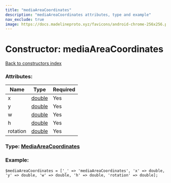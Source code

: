 ```yaml
---
title: "mediaAreaCoordinates"
description: "mediaAreaCoordinates attributes, type and example"
nav_exclude: true
image: https://docs.madelineproto.xyz/favicons/android-chrome-256x256.png
---
```

# Constructor: mediaAreaCoordinates  
[Back to constructors index](/API_docs/constructors/index.html)



### Attributes:

| Name     |    Type       | Required |
|----------|---------------|----------|
|x|[double](/API_docs/types/double.html) | Yes|
|y|[double](/API_docs/types/double.html) | Yes|
|w|[double](/API_docs/types/double.html) | Yes|
|h|[double](/API_docs/types/double.html) | Yes|
|rotation|[double](/API_docs/types/double.html) | Yes|



### Type: [MediaAreaCoordinates](/API_docs/types/MediaAreaCoordinates.html)


### Example:

```
$mediaAreaCoordinates = ['_' => 'mediaAreaCoordinates', 'x' => double, 'y' => double, 'w' => double, 'h' => double, 'rotation' => double];
```  
